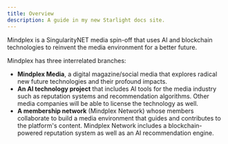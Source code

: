 ```yaml
---
title: Overview
description: A guide in my new Starlight docs site.
---
```


Mindplex is a SingularityNET media spin-off that uses AI and blockchain technologies to reinvent the media environment for a better future.

Mindplex has three interrelated branches:

- **Mindplex Media**, a digital magazine/social media that explores radical new future technologies and their profound impacts.
- **An AI technology project** that includes AI tools for the media industry such as reputation systems and recommendation algorithms. Other media companies will be able to license the technology as well.
- **A membership network** (Mindplex Network) whose members collaborate to build a media environment that guides and contributes to the platform's content. Mindplex Network includes a blockchain-powered reputation system as well as an AI recommendation engine.

